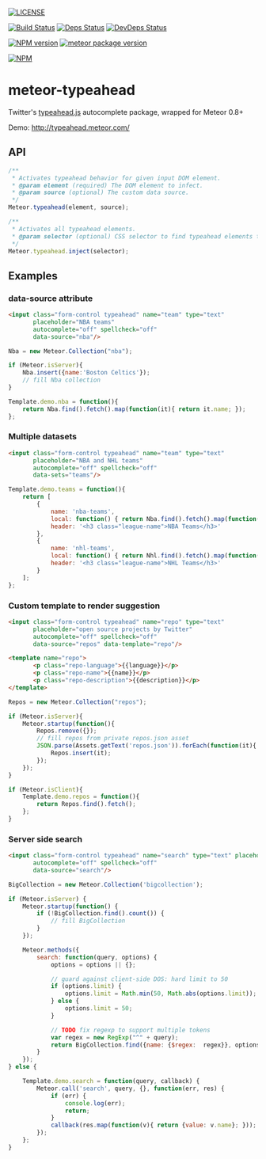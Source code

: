 [![LICENSE](http://img.shields.io/badge/LICENSE-MIT-brightgreen.svg)](http://opensource.org/licenses/MIT)

[![Build Status](https://drone.io/github.com/sergeyt/meteor-typeahead/status.png)](https://drone.io/github.com/sergeyt/meteor-typeahead/latest)
[![Deps Status](https://david-dm.org/sergeyt/meteor-typeahead.png)](https://david-dm.org/sergeyt/meteor-typeahead)
[![DevDeps Status](https://david-dm.org/sergeyt/meteor-typeahead/dev-status.png)](https://david-dm.org/sergeyt/meteor-typeahead#info=devDependencies)

[![NPM version](https://badge.fury.io/js/meteor-typeahead.png)](http://badge.fury.io/js/meteor-typeahead)
[![meteor package version](http://img.shields.io/badge/atmosphere-0.0.10-brightgreen.svg)](https://atmospherejs.com/package/typeahead)

[![NPM](https://nodei.co/npm/meteor-typeahead.png?downloads=true&stars=true)](https://nodei.co/npm/meteor-typeahead/)

# meteor-typeahead

Twitter's [typeahead.js](http://twitter.github.io/typeahead.js/examples/) autocomplete package, wrapped for Meteor 0.8+

Demo: http://typeahead.meteor.com/

## API

```javascript
/**
 * Activates typeahead behavior for given input DOM element.
 * @param element (required) The DOM element to infect.
 * @param source (optional) The custom data source.
 */
Meteor.typeahead(element, source);

/**
 * Activates all typeahead elements.
 * @param selector (optional) CSS selector to find typeahead elements to be activated.
 */
Meteor.typeahead.inject(selector);
```

## Examples

### data-source attribute

```html
<input class="form-control typeahead" name="team" type="text"
       placeholder="NBA teams"
       autocomplete="off" spellcheck="off"
       data-source="nba"/>
```

```javascript
Nba = new Meteor.Collection("nba");

if (Meteor.isServer){
	Nba.insert({name:'Boston Celtics'});
	// fill Nba collection
}

Template.demo.nba = function(){
	return Nba.find().fetch().map(function(it){ return it.name; });
};
```

### Multiple datasets

```html
<input class="form-control typeahead" name="team" type="text"
       placeholder="NBA and NHL teams"
       autocomplete="off" spellcheck="off"
       data-sets="teams"/>
```

```javascript
Template.demo.teams = function(){
	return [
		{
			name: 'nba-teams',
			local: function() { return Nba.find().fetch().map(function(it){ return it.name; }); },
			header: '<h3 class="league-name">NBA Teams</h3>'
		},
		{
			name: 'nhl-teams',
			local: function() { return Nhl.find().fetch().map(function(it){ return it.name; }); },
			header: '<h3 class="league-name">NHL Teams</h3>'
		}
	];
};
```

### Custom template to render suggestion

```html
<input class="form-control typeahead" name="repo" type="text"
       placeholder="open source projects by Twitter"
       autocomplete="off" spellcheck="off"
       data-source="repos" data-template="repo"/>

<template name="repo">
       <p class="repo-language">{{language}}</p>
       <p class="repo-name">{{name}}</p>
       <p class="repo-description">{{description}}</p>
</template>
```

```javascript
Repos = new Meteor.Collection("repos");

if (Meteor.isServer){
	Meteor.startup(function(){
		Repos.remove({});
		// fill repos from private repos.json asset
		JSON.parse(Assets.getText('repos.json')).forEach(function(it){
			Repos.insert(it);
		});
	});
}

if (Meteor.isClient){
	Template.demo.repos = function(){
		return Repos.find().fetch();
	};
}
```

### Server side search

```html
<input class="form-control typeahead" name="search" type="text" placeholder="Type to query"
       autocomplete="off" spellcheck="off"
       data-source="search"/>
```

```javascript
BigCollection = new Meteor.Collection('bigcollection');

if (Meteor.isServer) {
	Meteor.startup(function() {
		if (!BigCollection.find().count()) {
			// fill BigCollection
		}
	});

	Meteor.methods({
		search: function(query, options) {
			options = options || {};

			// guard against client-side DOS: hard limit to 50
			if (options.limit) {
				options.limit = Math.min(50, Math.abs(options.limit));
			} else {
				options.limit = 50;
			}

			// TODO fix regexp to support multiple tokens
			var regex = new RegExp("^" + query);
			return BigCollection.find({name: {$regex:  regex}}, options).fetch();
		}
	});
} else {

	Template.demo.search = function(query, callback) {
		Meteor.call('search', query, {}, function(err, res) {
			if (err) {
				console.log(err);
				return;
			}
			callback(res.map(function(v){ return {value: v.name}; }));
		});
	};
}
```
